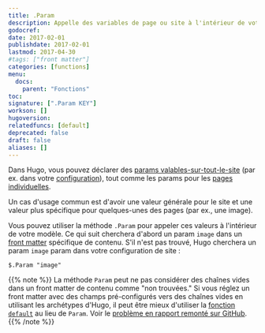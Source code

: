 ```yaml
---
title: .Param
description: Appelle des variables de page ou site à l'intérieur de votre modèle.
godocref:
date: 2017-02-01
publishdate: 2017-02-01
lastmod: 2017-04-30
#tags: ["front matter"]
categories: [functions]
menu:
  docs:
    parent: "Fonctions"
toc:
signature: [".Param KEY"]
workson: []
hugoversion:
relatedfuncs: [default]
deprecated: false
draft: false
aliases: []
---
```


Dans Hugo, vous pouvez déclarer des [params valables-sur-tout-le-site][sitevars] (par ex. dans votre [configuration][]), tout comme les params pour les [pages individuelles][pagevars].

Un cas d'usage commun est d'avoir une valeur générale pour le site et une valeur plus spécifique pour quelques-unes des pages (par ex., une image).

Vous pouvez utiliser la méthode `.Param` pour appeler ces valeurs à l'intérieur de votre modèle. Ce qui suit cherchera d'abord un param `image` dans un [front matter][] spécifique de contenu. S'il n'est pas trouvé, Hugo cherchera un param `image` param dans votre configuration de site :

```
$.Param "image"
```

{{% note %}}
La méthode `Param` peut ne pas considérer des chaînes vides dans un front matter de contenu comme "non trouvées." Si vous réglez un front matter avec des champs pré-configurés vers des chaînes vides en utilisant les archétypes d'Hugo, il peut être mieux d'utiliser la [fonction `default`](/fonctions/default/) au lieu de `Param`. Voir le [problème en rapport remonté sur GitHub](https://github.com/gohugoio/hugo/issues/3366).
{{% /note %}}


[configuration]: /demarrage/configuration/
[front matter]: /gestion-contenu/front-matter/
[pagevars]: /variables/page/
[sitevars]: /variables/site/
